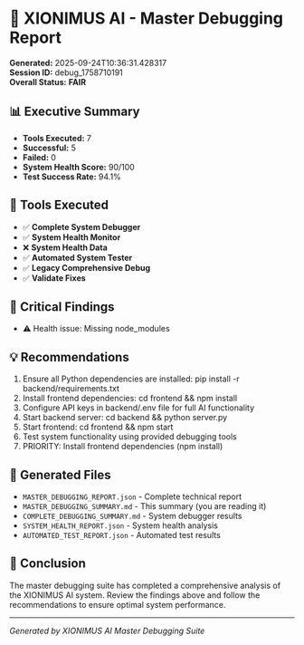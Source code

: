 # 🎯 XIONIMUS AI - Master Debugging Report

**Generated:** 2025-09-24T10:36:31.428317  
**Session ID:** debug_1758710191  
**Overall Status:** **FAIR**

## 📊 Executive Summary

- **Tools Executed:** 7
- **Successful:** 5
- **Failed:** 0
- **System Health Score:** 90/100
- **Test Success Rate:** 94.1%

## 🔧 Tools Executed

- ✅ **Complete System Debugger**
- ✅ **System Health Monitor**
- ❌ **System Health Data**
- ✅ **Automated System Tester**
- ✅ **Legacy Comprehensive Debug**
- ✅ **Validate Fixes**

## 🚨 Critical Findings

- ⚠️  Health issue: Missing node_modules

## 💡 Recommendations

1. Ensure all Python dependencies are installed: pip install -r backend/requirements.txt
2. Install frontend dependencies: cd frontend && npm install
3. Configure API keys in backend/.env file for full AI functionality
4. Start backend server: cd backend && python server.py
5. Start frontend: cd frontend && npm start
6. Test system functionality using provided debugging tools
7. PRIORITY: Install frontend dependencies (npm install)

## 📁 Generated Files

- `MASTER_DEBUGGING_REPORT.json` - Complete technical report
- `MASTER_DEBUGGING_SUMMARY.md` - This summary (you are reading it)  
- `COMPLETE_DEBUGGING_SUMMARY.md` - System debugger results
- `SYSTEM_HEALTH_REPORT.json` - System health analysis
- `AUTOMATED_TEST_REPORT.json` - Automated test results

## 🎯 Conclusion

The master debugging suite has completed a comprehensive analysis of the XIONIMUS AI system. Review the findings above and follow the recommendations to ensure optimal system performance.

---
*Generated by XIONIMUS AI Master Debugging Suite*
